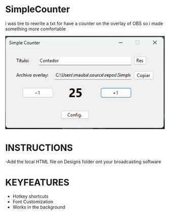# SimpleCounter

i was tire to rewrite a txt for have a counter on the overlay of OBS so i made something more comfortable



<p align="center"><a href="SimpleCounterObs/Assets/Preview.png"><img src="SimpleCounterObs/Assets/Preview.png" alt="Preview" width="700px"/></a></p>


# INSTRUCTIONS

-Add the local HTML file on Designs folder ont your broadcasting software


# KEYFEATURES
- Hotkey shortcuts
- Font Customization
- Works in the background
